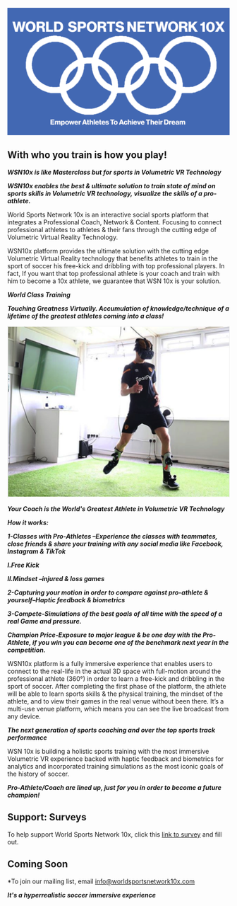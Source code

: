 


![](/images/leeslogojpeg.jpg)




       


## With who you train is how you play!

***WSN10x is like Masterclass but for sports in Volumetric VR Technology***

***WSN10x enables the best & ultimate solution to train state of mind on sports skills in Volumetric VR technology, visualize the skills of a pro-athlete.***

World Sports Network 10x is an interactive social sports platform that integrates a Professional Coach, Network & Content. Focusing to connect professional athletes to athletes & their fans through the cutting edge of Volumetric Virtual Reality Technology.

WSN10x platform provides the ultimate solution with the cutting edge Volumetric Virtual Reality technology that benefits athletes to train in the sport of soccer his free-kick and dribbling with top professional players. In fact, If you want that top professional athlete is your coach and train with him to become a 10x athlete, we guarantee that WSN 10x is your solution. 

***World Class Training***

***Touching Greatness Virtually. Accumulation of knowledge/technique of a lifetime of the greatest athletes coming into a class!***


![](/images/solution.jpg.png)

***Your Coach is the World's Greatest Athlete in Volumetric VR Technology***

***How it works:***

***1-Classes with Pro-Athletes –Experience the classes with teammates, close friends & share your training with any social media like Facebook, Instagram & TikTok***

***I.Free Kick***

***II.Mindset –injured & loss games***
                  
***2-Capturing your motion in order to compare against pro-athlete & yourself–Haptic feedback & biometrics***

***3-Compete-Simulations of the best goals of all time with the speed of a real Game and pressure.***

***Champion Price-Exposure to major league & be one day with the Pro-Athlete, if you win you can become one of the benchmark next year in the competition.***


WSN10x platform is a fully immersive experience that enables users to connect to the real-life in the actual 3D space with full-motion around the professional athlete (360°) in order to learn a free-kick and dribbling in the sport of soccer. After completing the first phase of the platform, the athlete will be able to learn sports skills & the physical training, the mindset of the athlete, and to view their games in the real venue without been there. It’s a multi-use venue platform, which means you can see the live broadcast from any device.


***The next generation of sports coaching and over the top sports track performance***

WSN 10x is building a holistic sports training with the most immersive Volumetric VR experience backed with haptic feedback and biometrics for analytics and incorporated training simulations as the most iconic goals of the history of soccer.

***Pro-Athlete/Coach are lined up, just for you in order to become a future champion!***

## Support: Surveys
To help support World Sports Network 10x, click this [link to survey](https://forms.gle/qCB7x28kM2rjUCCA6) and fill out.

## Coming Soon
*To join our mailing list, email info@worldsportsnetwork10x.com

***It's a hyperrealistic soccer immersive experience***
